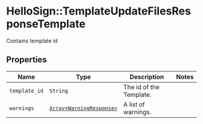 # HelloSign::TemplateUpdateFilesResponseTemplate

Contains template id

## Properties

| Name | Type | Description | Notes |
| ---- | ---- | ----------- | ----- |
| `template_id` | ```String``` |  The id of the Template.  |  |
| `warnings` | [```Array<WarningResponse>```](WarningResponse.md) |  A list of warnings.  |  |

